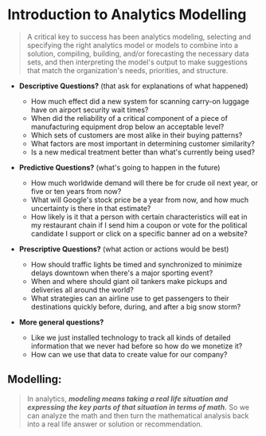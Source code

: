 # Introduction to Analytics Modelling
> A critical key to success has been analytics modeling, selecting and specifying the right analytics model or models to combine into a solution, compiling, building, and/or forecasting the necessary data sets, and then interpreting the model's output to make suggestions that match the organization's needs, priorities, and structure.

- **Descriptive Questions?** (that ask for explanations of what happened)
  - How much effect did a new system
for scanning carry-on luggage have
on airport security wait times?
  - When did the reliability of a critical component of a piece of manufacturing equipment drop below an acceptable level?
  - Which sets of customers are most alike in their buying patterns?
  - What factors are most important
in determining customer similarity?
  - Is a new medical treatment
better than what's currently being used?


- **Predictive Questions?** (what's going to happen in the future)
  - How much worldwide demand will there be for crude oil next year, or five or ten years from now?
  - What will Google's stock price be a year from now, and how much uncertainty is there in that estimate?
  - How likely is it that a person with certain characteristics will eat in my restaurant chain if I send him a coupon or vote for the political candidate I support or click on a specific banner ad on a website?


- **Prescriptive Questions?** (what action or actions would be best)
  - How should traffic lights be timed and synchronized to minimize delays downtown when there's a major sporting event?
  - When and where should giant oil tankers make pickups and deliveries all around the world?
  - What strategies can an airline use
    to get passengers to their destinations quickly before, during, and after a big snow storm?


- **More general questions?**
  - Like we just installed technology to track all kinds of detailed information that we never had before
    so how do we monetize it?
  - How can we use that data to create value for our company?


## Modelling:
> In analytics, ***modeling means taking a real life situation and expressing the key parts of that situation
in terms of math.*** So we can analyze the math and then turn the mathematical analysis back into a real life answer or solution or recommendation.

